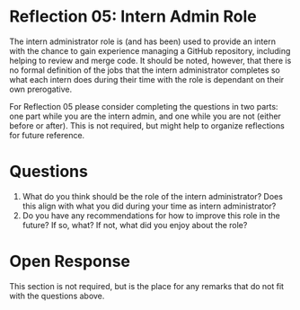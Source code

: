 Reflection 05: Intern Admin Role
===============================
The intern administrator role is (and has been) used to provide an intern with
the chance to gain experience managing a GitHub repository, including helping
to review and merge code. It should be noted, however, that there is no formal
definition of the jobs that the intern administrator completes so what each
intern does during their time with the role is dependant on their own prerogative.

For Reflection 05 please consider completing the questions in two parts: one part
while you are the intern admin, and one while you are not (either before or after).
This is not required, but might help to organize reflections for future reference.

Questions
=========
1. What do you think should be the role of the intern administrator? Does this align with what you did during your time as intern administrator?
2. Do you have any recommendations for how to improve this role in the future? If so, what? If not, what did you enjoy about the role?

Open Response
=============
This section is not required, but is the place for any remarks that do not fit
with the questions above.